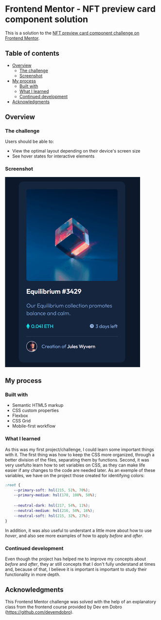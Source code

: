 # Frontend Mentor - NFT preview card component solution

This is a solution to the [NFT preview card component challenge on Frontend Mentor](https://www.frontendmentor.io/challenges/nft-preview-card-component-SbdUL_w0U). 
## Table of contents

- [Overview](#overview)
  - [The challenge](#the-challenge)
  - [Screenshot](#screenshot)
- [My process](#my-process)
  - [Built with](#built-with)
  - [What I learned](#what-i-learned)
  - [Continued development](#continued-development)
- [Acknowledgments](#acknowledgments)

## Overview

### The challenge

Users should be able to:

- View the optimal layout depending on their device's screen size
- See hover states for interactive elements

### Screenshot

![](./src/images/equilibrium.gif)

## My process

### Built with

- Semantic HTML5 markup
- CSS custom properties
- Flexbox
- CSS Grid
- Mobile-first workflow

### What I learned

As this was my first project/challenge, I could learn some important things with it. The first thing was how to keep the CSS more organized, through a better division of the files, separating them by functions. Second, it was very usefulto learn how to set variables on CSS, as they can make life easier if any changes to the code are needed later. As an exemple of these variables, we have on the project those created for identifying colors: 

```css
:root {
    --primary-soft: hsl(215, 51%, 70%);
    --primary-medium: hsl(178, 100%, 50%);

    --neutral-dark: hsl(217, 54%, 11%);
    --neutral-medium: hsl(216, 50%, 16%);
    --neutral-soft: hsl(215, 32%, 27%);
}
```

In addition, it was also useful to understant a little more about how to use *hover*, and also see more examples of how to apply *before* and *after*. 

### Continued development

Even though the project has helped me to improve my concepts about *before* and *after*, they ar still concepts that I don't fully understand at times and, because of that, I believe it is important is important to study their functionality in more depth.

## Acknowledgments

This Frontend Mentor challenge was solved with the help of an explanatory class from the frontend course provided by Dev em Dobro (https://github.com/devemdobro).

